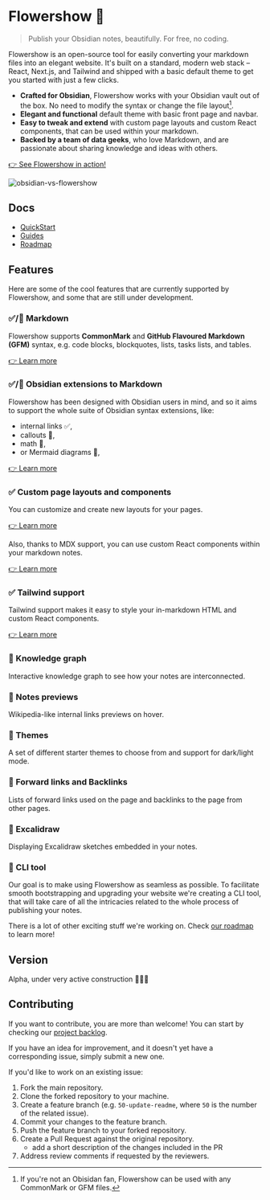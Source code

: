 # Flowershow 🌷
> Publish your Obsidian notes, beautifully. For free, no coding.

Flowershow is an open-source tool for easily converting your markdown files into an elegant website. It's built on a standard, modern web stack – React, Next.js, and Tailwind and shipped with a basic default theme to get you started with just a few clicks.

- **Crafted for Obsidian**, Flowershow works with your Obsidian vault out of the box. No need to modify the syntax or change the file layout[^1].
- **Elegant and functional** default theme with basic front page and navbar.
- **Easy to tweak and extend** with custom page layouts and custom React components, that can be used within your markdown.
- **Backed by a team of data geeks**, who love Markdown, and are passionate about sharing knowledge and ideas with others.

[👉 See Flowershow in action!](https://flowershow.app/)

[^1]: If you're not an Obisidan fan, Flowershow can be used with any CommonMark or GFM files.

![obsidian-vs-flowershow](https://github.com/flowershow/flowershow/blob/50-update-readme/site/content/assets/images/obsidian_vs_flowershow.png?raw=true)

## Docs
- [QuickStart](https://flowershow.app/docs)
- [Guides](https://flowershow.app/docs/guides)
- [Roadmap](https://flowershow.app/docs/roadmap)

## Features

Here are some of the cool features that are currently supported by Flowershow, and some that are still under development.

### ✅/🚧 Markdown
Flowershow supports **CommonMark** and **GitHub Flavoured Markdown (GFM)** syntax, e.g. code blocks, blockquotes, lists, tasks lists, and tables.

[👉 Learn more](https://flowershow.app/docs/syntax)

### ✅/🚧  Obsidian extensions to Markdown
Flowershow has been designed with Obsidian users in mind, and so it aims to support the whole suite of Obsidian syntax extensions, like:
- internal links ✅,
- callouts 🚧,
- math 🚧,
- or Mermaid diagrams 🚧,

[👉 Learn more](https://flowershow.app/docs/syntax)

### ✅ Custom page layouts and components
You can customize and create new layouts for your pages.

[👉 Learn more](https://flowershow.app/docs/layouts)

Also, thanks to MDX support, you can use custom React components within your markdown notes.

[👉 Learn more](https://flowershow.app/docs/custom-components)

### ✅ Tailwind support
Tailwind support makes it easy to style your in-markdown HTML and custom React components.

[👉 Learn more](https://flowershow.app/docs/tailwind)

### 🚧 Knowledge graph
Interactive knowledge graph to see how your notes are interconnected.

### 🚧 Notes previews
Wikipedia-like internal links previews on hover.

### 🚧 Themes
A set of different starter themes to choose from and support for dark/light mode.

### 🚧 Forward links and Backlinks
Lists of forward links used on the page and backlinks to the page from other pages.

### 🚧 Excalidraw
Displaying Excalidraw sketches embedded in your notes.

### 🚧 CLI tool
Our goal is to make using Flowershow as seamless as possible. To facilitate smooth bootstrapping and upgrading your website we're creating a CLI tool, that will take care of all the intricacies related to the whole process of publishing your notes.

There is a lot of other exciting stuff we're working on.
Check [our roadmap](https://flowershow.app/docs/roadmap) to learn more!

## Version
Alpha, under very active construction 👷‍🏗🚧

## Contributing
If you want to contribute, you are more than welcome! You can start by checking our [project backlog](https://github.com/orgs/flowershow/projects/1).

If you have an idea for improvement, and it doesn't yet have a corresponding issue, simply submit a new one.

If you'd like to work on an existing issue:
1. Fork the main repository.
2. Clone the forked repository to your machine.
3. Create a feature branch (e.g. `50-update-readme`, where `50` is the number of the related issue).
4. Commit your changes to the feature branch.
5. Push the feature branch to your forked repository.
6. Create a Pull Request against the original repository.
   - add a short description of the changes included in the PR
7. Address review comments if requested by the reviewers.
